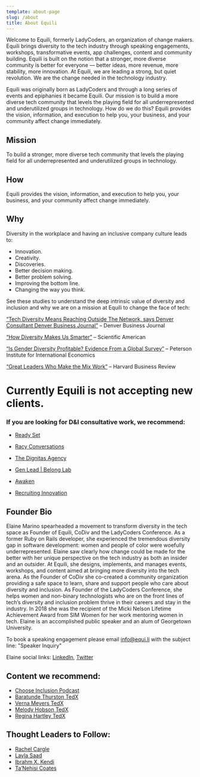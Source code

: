 ```yaml
---
template: about-page
slug: /about
title: About Equili
---
```


Welcome to Equili, formerly LadyCoders, an organization of change makers. Equili brings diversity to the tech industry through speaking engagements, workshops, transformative events, app challenges, content and community building. Equili is built on the notion that a stronger, more diverse community is better for everyone — better ideas, more revenue, more stability, more innovation. At Equili, we are leading a strong, but quiet revolution. We are the change needed in the technology industry.

Equili was originally born as LadyCoders and through a long series of events and epiphanies it became Equili. Our mission is to build a more diverse tech community that levels the playing field for all underrepresented and underutilized groups in technology. How do we do this? Equili provides the vision, information, and execution to help you, your business, and your community affect change immediately.

## Mission
To build a stronger, more diverse tech community that levels the playing field for all underrepresented and underutilized groups in technology.

## How
Equili provides the vision, information, and execution to help you, your business, and your community affect change immediately.

## Why
Diversity in the workplace and having an inclusive company culture leads to:

- Innovation.
- Creativity.
- Discoveries.
- Better decision making.
- Better problem solving.
- Improving the bottom line.
- Changing the way you think.

See these studies to understand the deep intrinsic value of diversity and inclusion and why we are on a mission at Equili to change the face of tech:

[“Tech Diversity Means Reaching Outside The Network, says Denver Consultant Denver Business Journal”](http://web.archive.org/web/20200123092436/http://equi.li/wp-content/uploads/2016/11/Tech-diversity-means-reaching-outside-t...r-consultant-Denver-Business-Journal.pdf.pdf) – Denver Business Journal

[“How Diversity Makes Us Smarter”](http://web.archive.org/web/20200123092436/https://www.scientificamerican.com/article/how-diversity-makes-us-smarter/) – Scientific American

[“Is Gender Diversity Profitable? Evidence From a Global Survey”](http://web.archive.org/web/20200123092436/https://piie.com/publications/wp/wp16-3.pdf) – Peterson Institute for International Economics

[“Great Leaders Who Make the Mix Work”](http://web.archive.org/web/20200123092436/https://hbr.org/2013/09/great-leaders-who-make-the-mix-work) – Harvard Business Review


# Currently Equili is not accepting new clients. 

### If you are looking for D&I consultative work, we recommend:
- [Ready Set](https://www.thereadyset.co/)

- [Racy Conversations](http://racyconversations.com/)

- [The Dignitas Agency](https://dignitasagency.com/)
- [Gen Lead | Belong Lab](http://www.genlead.co/)
- [Awaken](https://www.visionawaken.com/)
- [Recruiting Innovation](https://recruitinginnovation.com/)

## Founder Bio

Elaine Marino spearheaded a movement to transform diversity in the tech space as Founder of Equili, CoDiv and the LadyCoders Conference. As a former Ruby on Rails developer, she experienced the tremendous diversity gap in software development: women and people of color were woefully underrepresented. Elaine saw clearly how change could be made for the better with her unique perspective on the tech industry as both an insider and an outsider. At Equili, she designs, implements, and manages events, workshops, and content aimed at bringing more diversity into the tech arena. As the Founder of CoDiv she co-created a community organization providing a safe space to learn, share and support people who care about diversity and inclusion. As Founder of the LadyCoders Conference, she helps women and non-binary technologists who are on the front lines of tech’s diversity and inclusion problem thrive in their careers and stay in the industry. In 2018 she was the recipient of the Micki Nelson Lifetime Achievement Award from SIM Women for her work mentoring women in tech. Elaine is an accomplished public speaker and an alum of Georgetown University.

To book a speaking engagement please email info@equi.li with the subject line: "Speaker Inquiry" 

Elaine social links: [LinkedIn](https://www.linkedin.com/in/elainemarino/), [Twitter](https://twitter.com/elaine_marino)

## Content we recommend:
- [Choose Inclusion Podcast](https://chooseinclusion.com/)
- [Baratunde Thurston TedX](https://www.ted.com/talks/baratunde_thurston_how_to_deconstruct_racism_one_headline_at_a_time?language=en)
- [Verna Meyers TedX](https://www.ted.com/talks/verna_myers_how_to_overcome_our_biases_walk_boldly_toward_them)
- [Melody Hobson TedX](https://www.ted.com/talks/mellody_hobson_color_blind_or_color_brave)
- [Regina Hartley TedX](https://www.ted.com/talks/regina_hartley_why_the_best_hire_might_not_have_the_perfect_resume?language=en)


## Thought Leaders to Follow:
- [Rachel Cargle](https://www.rachelcargle.com/)
- [Layla Saad](http://laylafsaad.com/)
- [Ibrahm X. Kendi](https://www.ibramxkendi.com/)
- [Ta’Nehisi Coates](https://ta-nehisicoates.com/)

